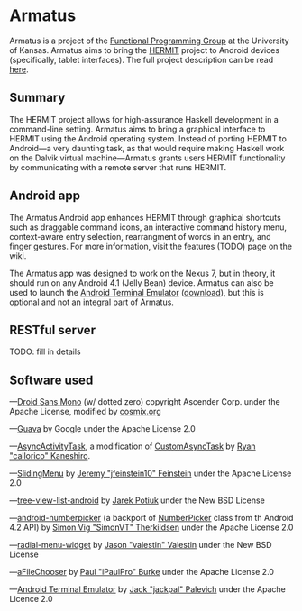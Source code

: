 Armatus
=====

Armatus is a project of the <a href="http://www.ittc.ku.edu/csdl/fpg/index.html">Functional Programming Group</a> at the University of Kansas. Armatus aims to bring the <a href="http://www.ittc.ku.edu/csdl/fpg/software/hermit.html">HERMIT</a> project to Android devices (specifically, tablet interfaces). The full project description can be read <a href="http://www.ittc.ku.edu/view_project.phtml?id=438">here</a>.

Summary
-----
The HERMIT project allows for high-assurance Haskell development in a command-line setting. Armatus aims to bring a graphical interface to HERMIT using the Android operating system. Instead of porting HERMIT to Android—a very daunting task, as that would require making Haskell work on the Dalvik virtual machine—Armatus grants users HERMIT functionality by communicating with a remote server that runs HERMIT.

Android app
-----
The Armatus Android app enhances HERMIT through graphical shortcuts such as draggable command icons, an interactive command history menu, context-aware entry selection, rearrangment of words in an entry, and finger gestures. For more information, visit the features (TODO) page on the wiki.

The Armatus app was designed to work on the Nexus 7, but in theory, it should run on any Android 4.1 (Jelly Bean) device. Armatus can also be used to launch the <a href="https://github.com/jackpal/Android-Terminal-Emulator">Android Terminal Emulator</a> (<a href="https://play.google.com/store/apps/details?id=jackpal.androidterm">download</a>), but this is optional and not an integral part of Armatus. 

RESTful server
-----
TODO: fill in details

Software used
-----
—<a href="http://www.cosmix.org/software/">Droid Sans Mono</a> (w/ dotted zero) copyright Ascender Corp. under the Apache License, modified by <a href="http://www.cosmix.org">cosmix.org</a>

—<a href="http://code.google.com/p/guava-libraries/">Guava</a> by Google under the Apache License 2.0

—<a href="https://github.com/RyanGlScott/AsyncActivityTask">AsyncActivityTask</a>, a modification of <a href="https://github.com/callorico/CustomAsyncTask">CustomAsyncTask</a> by <a href="https://github.com/callorico">Ryan "callorico" Kaneshiro</a>.

—<a href="https://github.com/jfeinstein10/SlidingMenu">SlidingMenu</a> by <a href="https://github.com/jfeinstein10">Jeremy "jfeinstein10" Feinstein</a> under the Apache License 2.0

—<a href="http://code.google.com/p/tree-view-list-android/">tree-view-list-android</a> by <a href="http://code.google.com/u/109485687940011053436/">Jarek Potiuk</a> under the New BSD License

—<a href="https://github.com/SimonVT/android-numberpicker">android-numberpicker</a> (a backport of <a href="http://developer.android.com/reference/android/widget/NumberPicker.html">NumberPicker</a> class from th Android 4.2 API) by <a href="https://github.com/SimonVT">Simon Vig "SimonVT" Therkildsen</a> under the Apache License 2.0

—<a href="http://code.google.com/p/radial-menu-widget/">radial-menu-widget</a> by <a href="http://code.google.com/u/102658065252479412870/">Jason "valestin" Valestin</a> under the New BSD License

—<a href="https://github.com/iPaulPro/aFileChooser">aFileChooser</a> by <a href="https://github.com/iPaulPro">Paul "iPaulPro" Burke</a> under the Apache License 2.0

—<a href="https://github.com/jackpal/Android-Terminal-Emulator">Android Terminal Emulator</a> by <a href="https://github.com/jackpal">Jack "jackpal" Palevich</a> under the Apache Licence 2.0
